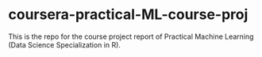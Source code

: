 # coursera-practical-ML-course-proj
This is the repo for the course project report of Practical Machine Learning (Data Science Specialization in R).
